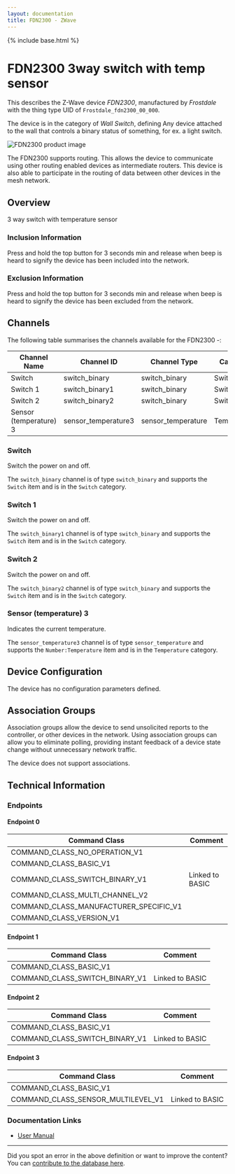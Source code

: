 ```yaml
---
layout: documentation
title: FDN2300 - ZWave
---
```


{% include base.html %}

# FDN2300 3way switch with temp sensor
This describes the Z-Wave device *FDN2300*, manufactured by *Frostdale* with the thing type UID of ```Frostdale_fdn2300_00_000```.

The device is in the category of *Wall Switch*, defining Any device attached to the wall that controls a binary status of something, for ex. a light switch.

![FDN2300 product image](https://opensmarthouse.org/assets/zwave/attachments/1090/225816955-Z-Wave-Wireless-3-Button-Light-Switch-s.jpg)


The FDN2300 supports routing. This allows the device to communicate using other routing enabled devices as intermediate routers.  This device is also able to participate in the routing of data between other devices in the mesh network.

## Overview

3 way switch with temperature sensor

### Inclusion Information

Press and hold the top button for 3 seconds min and release when beep is heard to signify the device has been included into the network.

### Exclusion Information

Press and hold the top button for 3 seconds min and release when beep is heard to signify the device has been excluded from the network.

## Channels

The following table summarises the channels available for the FDN2300 -:

| Channel Name | Channel ID | Channel Type | Category | Item Type |
|--------------|------------|--------------|----------|-----------|
| Switch | switch_binary | switch_binary | Switch | Switch | 
| Switch 1 | switch_binary1 | switch_binary | Switch | Switch | 
| Switch 2 | switch_binary2 | switch_binary | Switch | Switch | 
| Sensor (temperature) 3 | sensor_temperature3 | sensor_temperature | Temperature | Number:Temperature | 

### Switch
Switch the power on and off.

The ```switch_binary``` channel is of type ```switch_binary``` and supports the ```Switch``` item and is in the ```Switch``` category.

### Switch 1
Switch the power on and off.

The ```switch_binary1``` channel is of type ```switch_binary``` and supports the ```Switch``` item and is in the ```Switch``` category.

### Switch 2
Switch the power on and off.

The ```switch_binary2``` channel is of type ```switch_binary``` and supports the ```Switch``` item and is in the ```Switch``` category.

### Sensor (temperature) 3
Indicates the current temperature.

The ```sensor_temperature3``` channel is of type ```sensor_temperature``` and supports the ```Number:Temperature``` item and is in the ```Temperature``` category.



## Device Configuration

The device has no configuration parameters defined.

## Association Groups

Association groups allow the device to send unsolicited reports to the controller, or other devices in the network. Using association groups can allow you to eliminate polling, providing instant feedback of a device state change without unnecessary network traffic.

The device does not support associations.
## Technical Information

### Endpoints

#### Endpoint 0

| Command Class | Comment |
|---------------|---------|
| COMMAND_CLASS_NO_OPERATION_V1| |
| COMMAND_CLASS_BASIC_V1| |
| COMMAND_CLASS_SWITCH_BINARY_V1| Linked to BASIC|
| COMMAND_CLASS_MULTI_CHANNEL_V2| |
| COMMAND_CLASS_MANUFACTURER_SPECIFIC_V1| |
| COMMAND_CLASS_VERSION_V1| |
#### Endpoint 1

| Command Class | Comment |
|---------------|---------|
| COMMAND_CLASS_BASIC_V1| |
| COMMAND_CLASS_SWITCH_BINARY_V1| Linked to BASIC|
#### Endpoint 2

| Command Class | Comment |
|---------------|---------|
| COMMAND_CLASS_BASIC_V1| |
| COMMAND_CLASS_SWITCH_BINARY_V1| Linked to BASIC|
#### Endpoint 3

| Command Class | Comment |
|---------------|---------|
| COMMAND_CLASS_BASIC_V1| |
| COMMAND_CLASS_SENSOR_MULTILEVEL_V1| Linked to BASIC|

### Documentation Links

* [User Manual](https://www.opensmarthouse.org/zwavedatabase/1090/FDN2311-1542522.pdf)

---

Did you spot an error in the above definition or want to improve the content?
You can [contribute to the database here](https://www.opensmarthouse.org/zwavedatabase/1090).
